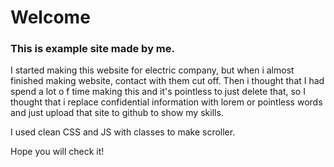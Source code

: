 # Welcome

### This is example site made by me. 
<p></p>
<p>I started making this website for electric company, but when i almost finished making website, contact with them cut off. Then i thought that I had spend a lot o f time making this and it's pointless to just delete that, so I thought that i replace confidential information with lorem or pointless words and just upload that site to github to show my skills. <p>
<p></p>
<p>I used clean CSS and JS with classes to make scroller. </p>
</p>
<p>Hope you will check it!</p>